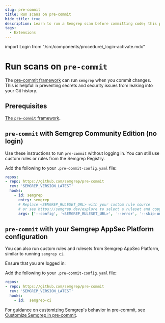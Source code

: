 ```yaml
---
slug: pre-commit
title: Run scans on pre-commit
hide_title: true
description: Learn to run a Semgrep scan before committing code; this prevents security issues or leaked secrets from entering your source control's history.
tags:
  - Extensions
---
```


import Login from "/src/components/procedure/_login-activate.mdx"

# Run scans on `pre-commit`

The [pre-commit framework](https://pre-commit.com/) can run `semgrep` when you commit changes. This is helpful in preventing secrets and security issues from leaking into your Git history.

## Prerequisites

[<i class="fas fa-external-link fa-xs"></i> The `pre-commit` framework](https://pre-commit.com).

## `pre-commit` with Semgrep Community Edition (no login)

Use these instructions to run `pre-commit` without logging in. You can still use custom rules or rules from the Semgrep Registry.

Add the following to your `.pre-commit-config.yaml` file:

```yaml
repos:
- repo: https://github.com/semgrep/pre-commit
  rev: 'SEMGREP_VERSION_LATEST'
  hooks:
    - id: semgrep
      entry: semgrep
      # Replace <SEMGREP_RULESET_URL> with your custom rule source
      # or see https://semgrep.dev/explore to select a ruleset and copy its URL
      args: ['--config', '<SEMGREP_RULESET_URL>', '--error', '--skip-unknown-extensions']
```

## `pre-commit` with your Semgrep AppSec Platform configuration

You  can also run custom rules and rulesets from Semgrep AppSec Platform, similar to running `semgrep ci`.

Ensure that you are logged in:

<Login />

Add the following to your `.pre-commit-config.yaml` file:

```yaml
repos:
- repo: https://github.com/semgrep/pre-commit
  rev: 'SEMGREP_VERSION_LATEST'
  hooks:
    - id:  semgrep-ci
```

For guidance on customizing Semgrep's behavior in pre-commit, see [Customize Semgrep in pre-commit](/docs/kb/integrations/customize-semgrep-precommit).
